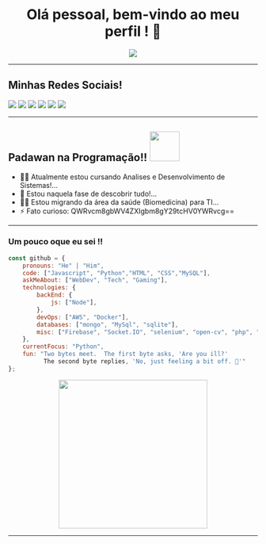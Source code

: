 <h1 style="text-align: center;">Olá pessoal, bem-vindo ao meu perfil ! 👋</h1>

<div style="text-align: center;">
<img src="https://a.imagem.app/A9yuV9.gif" alight-itens="center">
</div>

---

## Minhas Redes Sociais!

<a href="https://instagram.com/vncsmnl"><img src="https://img.shields.io/badge/Instagram-E4405F?style=for-the-badge&logo=instagram&logoColor=white"></a> <a href="https://twitter.com/vncsmnl"><img src="https://img.shields.io/badge/Twitter-1DA1F2?style=for-the-badge&logo=twitter&logoColor=white"></a> <a href="https://br.linkedin.com/in/vncsmnl"><img src="https://img.shields.io/badge/LinkedIn-0077B5?style=for-the-badge&logo=linkedin&logoColor=white"></a> <a href="https://www.reddit.com/user/vncsmnl"><img src="https://img.shields.io/badge/Reddit-FF4500?style=for-the-badge&logo=reddit&logoColor=white"></a> <a href="https://steamcommunity.com/id/vncsmnl"><img src="https://img.shields.io/badge/Steam-000000?style=for-the-badge&logo=steam&logoColor=white"></a> <a href="https://www.twitch.tv/souavassalador"><img src="https://img.shields.io/badge/Twitch-9146FF?style=for-the-badge&logo=twitch&logoColor=white"></a>

---

## Padawan na Programação!! <img src="https://a.imagem.app/A9yIHk.gif" width="60">

- 👨‍💻 Atualmente estou cursando Analises e Desenvolvimento de Sistemas!...
- 👯 Estou naquela fase de descobrir tudo!...
- 👨‍⚕️ Estou migrando da área da saúde (Biomedicina) para TI...
- ⚡ Fato curioso: QWRvcm8gbWV4ZXIgbm8gY29tcHV0YWRvcg==

---

### Um pouco oque eu sei !!

```javascript
const github = {
    pronouns: "He" | "Him",
    code: ["Javascript", "Python","HTML", "CSS","MySQL"],
    askMeAbout: ["WebDev", "Tech", "Gaming"],
    technologies: {
        backEnd: {
            js: ["Node"],
        },
        devOps: ["AWS", "Docker"],
        databases: ["mongo", "MySql", "sqlite"],
        misc: ["Firebase", "Socket.IO", "selenium", "open-cv", "php", "SuiteApp","discord.py"]
    },
    currentFocus: "Python",
    fun: "Two bytes meet.  The first byte asks, 'Are you ill?'
          The second byte replies, 'No, just feeling a bit off. 🤣'"
};
```

<div style="text-align: center;">
<img src="https://a.imagem.app/A9yQxV.png" width="300" alight-itens="center">
</div>

---
